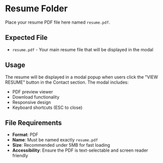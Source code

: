 # Resume Folder

Place your resume PDF file here named `resume.pdf`.

## Expected File

- `resume.pdf` - Your main resume file that will be displayed in the modal

## Usage

The resume will be displayed in a modal popup when users click the "VIEW RESUME" button in the Contact section. The modal includes:

- PDF preview viewer
- Download functionality
- Responsive design
- Keyboard shortcuts (ESC to close)

## File Requirements

- **Format**: PDF
- **Name**: Must be named exactly `resume.pdf`
- **Size**: Recommended under 5MB for fast loading
- **Accessibility**: Ensure the PDF is text-selectable and screen reader friendly
